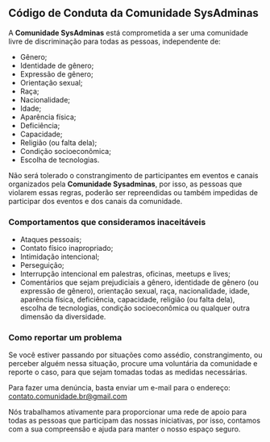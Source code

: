 ## Código de Conduta da Comunidade SysAdminas 

A **Comunidade SysAdminas** está comprometida a ser uma comunidade livre de discriminação para todas as pessoas, independente de:

* Gênero;
* Identidade de gênero;
* Expressão de gênero;
* Orientação sexual;
* Raça;
* Nacionalidade;
* Idade;
* Aparência física;
* Deficiência;
* Capacidade;
* Religião (ou falta dela);
* Condição socioeconômica;
* Escolha de tecnologias.

Não será tolerado o constrangimento de participantes em eventos e canais organizados pela **Comunidade Sysadminas**, por isso, as pessoas que violarem essas regras, poderão ser repreendidas ou também impedidas de participar dos eventos e dos canais da comunidade. 

### Comportamentos que consideramos inaceitáveis

* Ataques pessoais;
* Contato físico inapropriado; 
* Intimidação intencional; 
* Perseguição;
* Interrupção intencional em palestras, oficinas, meetups e lives;
* Comentários que sejam prejudiciais a gênero, identidade de gênero (ou expressão de gênero), orientação sexual, raça, nacionalidade, idade, aparência física, deficiência, capacidade, religião (ou falta dela), escolha de tecnologias, condição socioeconômica ou qualquer outra dimensão da diversidade.

### Como reportar um problema

Se você estiver passando por situações como assédio, constrangimento, ou perceber alguém nessa situação, procure uma voluntária da comunidade e reporte o caso, para que sejam tomadas todas as medidas necessárias.

Para fazer uma denúncia, basta enviar um e-mail para o endereço: contato.comunidade.br@gmail.com 

Nós trabalhamos ativamente para proporcionar uma rede de apoio para todas as pessoas que participam das nossas iniciativas, por isso, contamos com a sua compreensão e ajuda para manter o nosso espaço seguro.
